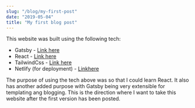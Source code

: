 ```yaml
---
slug: "/blog/my-first-post"
date: "2019-05-04"
title: "My first blog post"
---
```


This website was built using the following tech:

* Gatsby - [Link here](https://www.gatsbyjs.com/)
* React - [Link here](https://reactjs.org/)
* TailwindCss - [Link here](https://tailwindcss.com/)
* Netlify (for deployment) - [Linkhere](https://www.netlify.com/)

The purpose of using the tech above was so that I could learn React. It also has another added
purpose with Gatsby being very extensible for templating ang
blogging. This is the direction where I want to take this website
after the first version has been posted.
